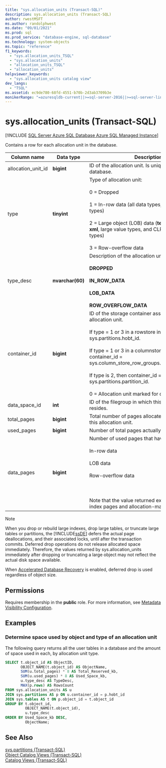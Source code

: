 ```yaml
---
title: "sys.allocation_units (Transact-SQL)"
description: sys.allocation_units (Transact-SQL)
author: rwestMSFT
ms.author: randolphwest
ms.date: "09/01/2021"
ms.prod: sql
ms.prod_service: "database-engine, sql-database"
ms.technology: system-objects
ms.topic: "reference"
f1_keywords:
  - "sys.allocation_units_TSQL"
  - "sys.allocation_units"
  - "allocation_units_TSQL"
  - "allocation_units"
helpviewer_keywords:
  - "sys.allocation_units catalog view"
dev_langs:
  - "TSQL"
ms.assetid: ec9de780-68fd-4551-b70b-2d3ab3709b3e
monikerRange: "=azuresqldb-current||>=sql-server-2016||>=sql-server-linux-2017||=azuresqldb-mi-current"
---
```

# sys.allocation_units (Transact-SQL)
[!INCLUDE [SQL Server Azure SQL Database Azure SQL Managed Instance](../../includes/applies-to-version/sql-asdb-asdbmi.md)]

  Contains a row for each allocation unit in the database.  
  
|Column name|Data type|Description|  
|-----------------|---------------|-----------------|  
|allocation_unit_id|**bigint**|ID of the allocation unit. Is unique within a database.|  
|type|**tinyint**|Type of allocation unit:<br /><br /> 0 = Dropped<br /><br /> 1 = In-row data (all data types, except LOB data types)<br /><br /> 2 = Large object (LOB) data (**text**, **ntext**, **image**, **xml**, large value types, and CLR user-defined types)<br /><br /> 3 = Row-overflow data|  
|type_desc|**nvarchar(60)**|Description of the allocation unit type:<br /><br /> **DROPPED**<br /><br /> **IN_ROW_DATA**<br /><br /> **LOB_DATA**<br /><br /> **ROW_OVERFLOW_DATA**|  
|container_id|**bigint**|ID of the storage container associated with the allocation unit.<br /><br /> If type = 1 or 3 in a rowstore index container_id = sys.partitions.hobt_id.<br /><br /> If type = 1 or 3 in a columnstore index, container_id = sys.column_store_row_groups.delta_store_hobt_id.<br /><br /> If type is 2, then container_id = sys.partitions.partition_id.<br /><br /> 0 = Allocation unit marked for deferred drop|  
|data_space_id|**int**|ID of the filegroup in which this allocation unit resides.|  
|total_pages|**bigint**|Total number of pages allocated or reserved by this allocation unit.|  
|used_pages|**bigint**|Number of total pages actually in use.|  
|data_pages|**bigint**|Number of used pages that have:<br /><br /> In-row data<br /><br /> LOB data<br /><br /> Row-overflow data<br /><br /> <br /><br /> Note that the value returned excludes internal index pages and allocation-management pages.|  
  
> [!NOTE]  
>  When you drop or rebuild large indexes, drop large tables, or truncate large tables or partitions, the [!INCLUDE[ssDE](../../includes/ssde-md.md)] defers the actual page deallocations, and their associated locks, until after the transaction commits. Deferred drop operations do not release allocated space immediately. Therefore, the values returned by sys.allocation_units immediately after dropping or truncating a large object may not reflect the actual disk space available.
>
>  When [Accelerated Database Recovery](../../relational-databases/accelerated-database-recovery-concepts.md) is enabled, deferred drop is used regardless of object size.
  
## Permissions  
 Requires membership in the **public** role. For more information, see [Metadata Visibility Configuration](../../relational-databases/security/metadata-visibility-configuration.md).  

## Examples
  
### Determine space used by object and type of an allocation unit

The following query returns all the user tables in a database and the amount of space used in each, by allocation unit type.

  
```sql
SELECT t.object_id AS ObjectID,
       OBJECT_NAME(t.object_id) AS ObjectName,
       SUM(u.total_pages) * 8 AS Total_Reserved_kb,
       SUM(u.used_pages) * 8 AS Used_Space_kb,
       u.type_desc AS TypeDesc,
       MAX(p.rows) AS RowsCount
FROM sys.allocation_units AS u
JOIN sys.partitions AS p ON u.container_id = p.hobt_id
JOIN sys.tables AS t ON p.object_id = t.object_id
GROUP BY t.object_id,
         OBJECT_NAME(t.object_id),
         u.type_desc
ORDER BY Used_Space_kb DESC,
         ObjectName;

```  

## See Also  
 [sys.partitions &#40;Transact-SQL&#41;](../../relational-databases/system-catalog-views/sys-partitions-transact-sql.md)   
 [Object Catalog Views &#40;Transact-SQL&#41;](../../relational-databases/system-catalog-views/object-catalog-views-transact-sql.md)   
 [Catalog Views &#40;Transact-SQL&#41;](../../relational-databases/system-catalog-views/catalog-views-transact-sql.md)  
  
  
